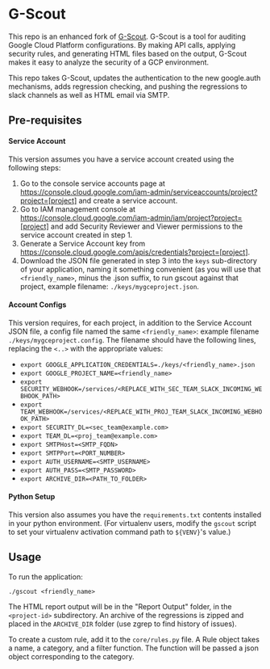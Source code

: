 # G-Scout

This repo is an enhanced fork of [G-Scout](https://github.com/nccgroup/G-Scout). G-Scout is a tool for auditing Google Cloud Platform configurations. By making API calls, applying security rules, and generating HTML files based on the output, G-Scout makes it easy to analyze the security of a GCP environment.

This repo takes G-Scout, updates the authentication to the new google.auth mechanisms, adds regression checking, and pushing the regressions to slack channels as well as HTML email via SMTP.


## Pre-requisites

#### Service Account
This version assumes you have a service account created using the following steps:

   1. Go to the console service accounts page at https://console.cloud.google.com/iam-admin/serviceaccounts/project?project=[project] and create a service account.
   2. Go to IAM management console at https://console.cloud.google.com/iam-admin/iam/project?project=[project] and add Security Reviewer and Viewer permissions to the service account created in step 1.
   3. Generate a Service Account key from https://console.cloud.google.com/apis/credentials?project=[project].
   4. Download the JSON file generated in step 3 into the `keys` sub-directory of your application, naming it something convenient (as you will use that `<friendly_name>`, minus the .json suffix, to run gscout against that project, example filename:  `./keys/mygceproject.json`.

#### Account Configs

This version requires, for each project, in addition to the Service Account JSON file, a config file named the same `<friendly_name>`: example filename `./keys/mygceproject.config`.   The filename should have the following lines, replacing the `<..>` with the appropriate values:

- `export GOOGLE_APPLICATION_CREDENTIALS=./keys/<friendly_name>.json`
- `export GOOGLE_PROJECT_NAME=<friendly_name>`
- `export SECURITY_WEBHOOK=/services/<REPLACE_WITH_SEC_TEAM_SLACK_INCOMING_WEBHOOK_PATH>`
- `export TEAM_WEBHOOK=/services/<REPLACE_WITH_PROJ_TEAM_SLACK_INCOMING_WEBHOOK_PATH>`
- `export SECURITY_DL=<sec_team@example.com>`
- `export TEAM_DL=<proj_team@example.com>`
- `export SMTPHost=<SMTP_FQDN>`
- `export SMTPPort=<PORT_NUMBER>`
- `export AUTH_USERNAME=<SMTP_USERNAME>`
- `export AUTH_PASS=<SMTP_PASSWORD>`
- `export ARCHIVE_DIR=<PATH_TO_FOLDER>`

#### Python Setup

This version also assumes you have the `requirements.txt` contents installed in your python environment. (For virtualenv users, modify the `gscout` script to set your virtualenv activation command path to `${VENV}`'s value.)

## Usage

To run the application:
```
./gscout <friendly_name>
```

The HTML report output will be in the "Report Output" folder, in the `<project-id>` subdirectory.
An archive of the regressions is zipped and placed in the `ARCHIVE_DIR` folder (use zgrep to find history of issues).

To create a custom rule, add it to the `core/rules.py` file. A Rule object takes a name, a category, and a filter function. The function will be passed a json object corresponding to the category. 

